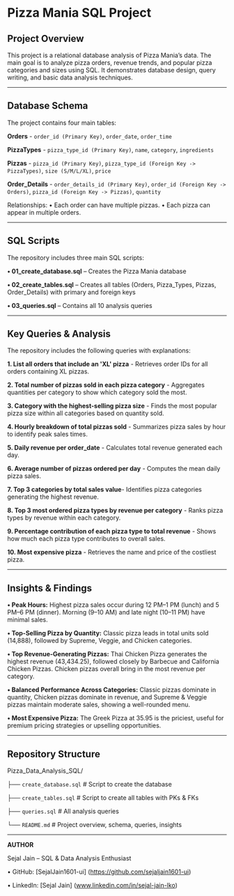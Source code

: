 # Pizza Mania SQL Project

## Project Overview
This project is a relational database analysis of Pizza Mania’s data. The main goal is to analyze pizza orders, revenue trends, and popular pizza categories and sizes using SQL. It demonstrates database design, query writing, and basic data analysis techniques.

---
## Database Schema
The project contains four main tables:

**Orders** - `order_id (Primary Key)`, `order_date`, `order_time`

**PizzaTypes** - `pizza_type_id (Primary Key)`, `name`, `category`, `ingredients` 

**Pizzas** - `pizza_id (Primary Key)`, `pizza_type_id (Foreign Key -> PizzaTypes)`, `size (S/M/L/XL)`, `price`

**Order_Details** - `order_details_id (Primary Key)`, `order_id (Foreign Key -> Orders)`, `pizza_id (Foreign Key -> Pizzas)`, `quantity`

Relationships:
•	Each order can have multiple pizzas.
•	Each pizza can appear in multiple orders.

---
## SQL Scripts
The repository includes three main SQL scripts:

**•	01_create_database.sql** – Creates the Pizza Mania database

**•	02_create_tables.sql** – Creates all tables (Orders, Pizza_Types, Pizzas, Order_Details) with primary and foreign keys

**•	03_queries.sql** – Contains all 10 analysis queries 

---
## Key Queries & Analysis
The repository includes the following queries with explanations:

**1. List all orders that include an 'XL' pizza** - Retrieves order IDs for all orders containing XL pizzas.

**2. Total number of pizzas sold in each pizza category** - Aggregates quantities per category to show which category sold the most.

**3. Category with the highest-selling pizza size** - Finds the most popular pizza size within all categories based on quantity sold.

**4. Hourly breakdown of total pizzas sold** - Summarizes pizza sales by hour to identify peak sales times.

**5. Daily revenue per order_date** - Calculates total revenue generated each day.

**6. Average number of pizzas ordered per day** - Computes the mean daily pizza sales.

**7. Top 3 categories by total sales value**- Identifies pizza categories generating the highest revenue.

**8. Top 3 most ordered pizza types by revenue per category** - Ranks pizza types by revenue within each category.
   
**9. Percentage contribution of each pizza type to total revenue** - Shows how much each pizza type contributes to overall sales.
  
**10. Most expensive pizza** - Retrieves the name and price of the costliest pizza.
    
---
## Insights & Findings
**•	Peak Hours:** Highest pizza sales occur during 12 PM–1 PM (lunch) and 5 PM–6 PM (dinner). Morning (9–10 AM) and late night (10–11 PM) have minimal sales.

**•	Top-Selling Pizza by Quantity:** Classic pizza leads in total units sold (14,888), followed by Supreme, Veggie, and Chicken categories.

**•	Top Revenue-Generating Pizzas:** Thai Chicken Pizza generates the highest revenue (43,434.25), followed closely by Barbecue and California Chicken Pizzas. Chicken pizzas overall bring in the most revenue per category.

**•	Balanced Performance Across Categories:** Classic pizzas dominate in quantity, Chicken pizzas dominate in revenue, and Supreme & Veggie pizzas maintain moderate sales, showing a well-rounded menu.

**•	Most Expensive Pizza:** The Greek Pizza at 35.95 is the priciest, useful for premium pricing strategies or upselling opportunities.

---
## Repository Structure
Pizza_Data_Analysis_SQL/

├── `create_database.sql`       # Script to create the database

├── `create_tables.sql`         # Script to create all tables with PKs & FKs

├── `queries.sql`               # All analysis queries

└── `README.md`                 # Project overview, schema, queries, insights

---
**AUTHOR**

Sejal Jain – SQL & Data Analysis Enthusiast

•	GitHub: [SejalJain1601-ui] (https://github.com/sejaljain1601-ui)

•	LinkedIn: [Sejal Jain] (www.linkedin.com/in/sejal-jain-lko)

